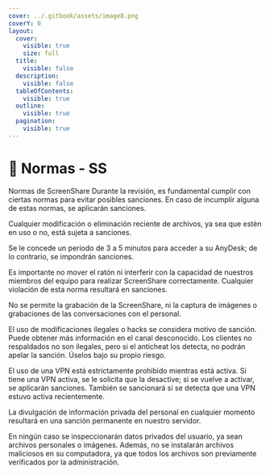 ```yaml
---
cover: ../.gitbook/assets/image8.png
coverY: 0
layout:
  cover:
    visible: true
    size: full
  title:
    visible: false
  description:
    visible: false
  tableOfContents:
    visible: true
  outline:
    visible: true
  pagination:
    visible: true
---
```


# 📑 Normas - SS

Normas de ScreenShare Durante la revisión, es fundamental cumplir con ciertas normas para evitar posibles sanciones. En caso de incumplir alguna de estas normas, se aplicarán sanciones.

Cualquier modificación o eliminación reciente de archivos, ya sea que estén en uso o no, está sujeta a sanciones.

Se le concede un período de 3 a 5 minutos para acceder a su AnyDesk; de lo contrario, se impondrán sanciones.

Es importante no mover el ratón ni interferir con la capacidad de nuestros miembros del equipo para realizar ScreenShare correctamente. Cualquier violación de esta norma resultará en sanciones.

No se permite la grabación de la ScreenShare, ni la captura de imágenes o grabaciones de las conversaciones con el personal.

El uso de modificaciones ilegales o hacks se considera motivo de sanción. Puede obtener más información en el canal ⁠⁠desconocido. Los clientes no respaldados no son ilegales, pero si el anticheat los detecta, no podrán apelar la sanción. Úselos bajo su propio riesgo.

El uso de una VPN está estrictamente prohibido mientras está activa. Si tiene una VPN activa, se le solicita que la desactive; si se vuelve a activar, se aplicarán sanciones. También se sancionará si se detecta que una VPN estuvo activa recientemente.

La divulgación de información privada del personal en cualquier momento resultará en una sanción permanente en nuestro servidor.

En ningún caso se inspeccionarán datos privados del usuario, ya sean archivos personales o imágenes. Además, no se instalarán archivos maliciosos en su computadora, ya que todos los archivos son previamente verificados por la administración.
